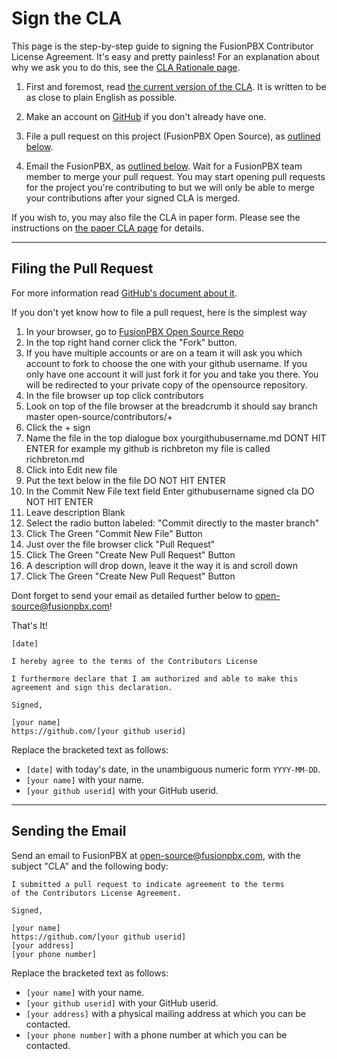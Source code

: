 Sign the CLA
=============

This page is the step-by-step guide to signing the FusionPBX
Contributor License Agreement. It's easy and pretty painless!
For an explanation about why we ask you to do this, see the
[CLA Rationale page](cla-rationale.md).

1. First and foremost, read [the current version of the
   CLA](cla-2.0.md). It is written to be as close to plain
   English as possible.

2. Make an account on [GitHub](https://github.com/) if you don't already
   have one.

3. File a pull request on this project (FusionPBX Open Source), 
   as [outlined below](#filing-the-pull-request).

4. Email the FusionPBX, as [outlined below](#sending-the-email).
   Wait for a FusionPBX team member to merge your pull request. You may start
   opening pull requests for the project you're contributing to but we will
   only be able to merge your contributions after your signed CLA is merged.

If you wish to, you may also file the CLA in paper form. Please
see the instructions on [the paper CLA page](sign-cla-paper.md)
for details.

* * * * * * * * * * * * * * * * * * * * * * * * * * * * * * * *

Filing the Pull Request
-----------------------

For more information read [GitHub's document about it](https://help.github.com/articles/using-pull-requests).

If you don't yet know how to file a pull request, here is the simplest way

1. In your browser, go to [FusionPBX Open Source Repo](https://github.com/fusionpbx/open-source)
2. In the top right hand corner click the "Fork" button.
3. If you have multiple accounts or are on a team it will ask you which account to fork to choose the one with your github username. If you only have one account it will just fork it for you and take you there. You will be redirected to your private copy of the opensource repository.
4. In the file browser up top click contributors
5. Look on top of the file browser at the breadcrumb it should say branch master open-source/contributors/+
6. Click the + sign 
7. Name the file in the top dialogue box yourgithubusername.md DONT HIT ENTER for example my github is richbreton my file is called richbreton.md
8. Click into Edit new file
9. Put the text below in the file DO NOT HIT ENTER
10. In the Commit New File text field Enter githubusername signed cla DO NOT HIT ENTER
11. Leave description Blank
12. Select the radio button labeled: "Commit directly to the master branch"
13. Click The Green "Commit New File" Button
14. Just over the file browser click "Pull Request"
15. Click The Green "Create New Pull Request" Button
16. A description will drop down, leave it the way it is and scroll down
17. Click The Green "Create New Pull Request" Button

Dont forget to send your email as detailed further below to open-source@fusionpbx.com!

That's It!

```
[date]

I hereby agree to the terms of the Contributors License

I furthermore declare that I am authorized and able to make this
agreement and sign this declaration.

Signed,

[your name]
https://github.com/[your github userid]

```
Replace the bracketed text as follows:

* `[date]` with today's date, in the unambiguous numeric form `YYYY-MM-DD`.
* `[your name]` with your name.
* `[your github userid]` with your GitHub userid.

* * * * * * * * * * * * * * * * * * * * * * * * * * * * * * * *


Sending the Email
-----------------

Send an email to FusionPBX
at [open-source@fusionpbx.com](mailto:open-source@fusionpbx.com),
with the subject "CLA" and the following body:

```
I submitted a pull request to indicate agreement to the terms
of the Contributors License Agreement.

Signed,

[your name]
https://github.com/[your github userid]
[your address]
[your phone number]
```

Replace the bracketed text as follows:

* `[your name]` with your name.
* `[your github userid]` with your GitHub userid.
* `[your address]` with a physical mailing address at which you can be
  contacted.
* `[your phone number]` with a phone number at which you can be contacted.
